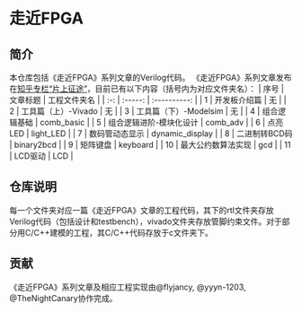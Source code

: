# 走近FPGA

## 简介

本仓库包括《走近FPGA》系列文章的Verilog代码。
《走近FPGA》系列文章发布在[知乎专栏“片上征途”](https://www.zhihu.com/column/conquest-on-chip)，目前已有以下内容（括号内为对应文件夹名）：
| 序号 | 文章标题 | 工程文件夹名 |
| :-: | :-----: | :----------: |
| 1 | 开发板介绍篇 | 无 |
| 2 | 工具篇（上）-Vivado | 无 |
| 3 | 工具篇（下）-Modelsim | 无 |
| 4 | 组合逻辑基础 | comb_basic |
| 5 | 组合逻辑进阶-模块化设计 | comb_adv |
| 6 | 点亮LED | light_LED |
| 7 | 数码管动态显示 | dynamic_display |
| 8 | 二进制转BCD码 | binary2bcd |
| 9 | 矩阵键盘 | keyboard |
| 10 | 最大公约数算法实现 | gcd |
| 11 | LCD驱动 | LCD |

## 仓库说明

每一个文件夹对应一篇《走近FPGA》文章的工程代码，其下的rtl文件夹存放Verilog代码（包括设计和testbench），vivado文件夹存放管脚约束文件。对于部分用C/C++建模的工程，其C/C++代码存放于c文件夹下。

## 贡献

《走近FPGA》系列文章及相应工程实现由@flyjancy, @yyyn-1203, @TheNightCanary协作完成。
